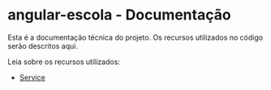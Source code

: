 # angular-escola - Documentação

Esta é a documentação técnica do projeto. Os recursos utilizados no código serão descritos aqui.

Leia sobre os recursos utilizados:

* [Service](service.md)

